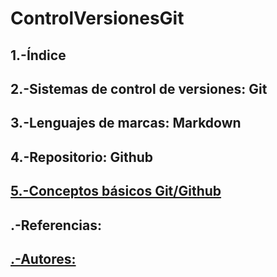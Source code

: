 # ControlVersionesGit
## 1.-Índice
## 2.-Sistemas de control de versiones: Git
## 3.-Lenguajes de marcas: Markdown
## 4.-Repositorio: Github
## [5.-Conceptos básicos Git/Github](github.md)
## .-Referencias:
## [.-Autores:](autores.md)
